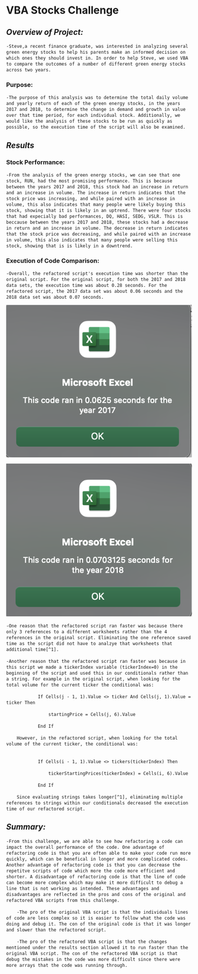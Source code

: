 # **VBA Stocks Challenge**

## *Overview of Project:*
    -Steve,a recent finance graduate, was interested in analyzing several green energy stocks to help his parents make an informed decision on which ones they should invest in. In order to help Steve, we used VBA to compare the outcomes of a number of different green energy stocks across two years.
    
### Purpose:
    -The purpose of this analysis was to determine the total daily volume and yearly return of each of the green energy stocks, in the years 2017 and 2018, to determine the change in demand and growth in value over that time period, for each individual stock. Additionally, we would like the analysis of these stocks to be run as quickly as possible, so the execution time of the script will also be examined.
    
## *Results*

### Stock Performance:
    -From the analysis of the green energy stocks, we can see that one stock, RUN, had the most promising performance. This is because between the years 2017 and 2018, this stock had an increase in return and an increase in volume. The increase in return indicates that the stock price was increasing, and while paired with an increase in volume, this also indicates that many people were likely buying this stock, showing that it is likely in an uptrend. There were four stocks that had expecially bad performances, DQ, HASI, SEDG, VSLR. This is beccause between the years 2017 and 2018, these stocks had a decrease in return and an increase in volume. The decrease in return indicates that the stock price was decreasing, and while paired with an increase in volume, this also indicates that many people were selling this stock, showing that is is likely in a downtrend.

### Execution of Code Comparison:
    -Overall, the refactored script's execution time was shorter than the original script. For the original script, for both the 2017 and 2018 data sets, the execution time was about 0.28 seconds. For the refactored script, the 2017 data set was about 0.06 seconds and the 2018 data set was about 0.07 seconds. 
    
    
 ![2017 Execution Time](https://github.com/nnutley/VBA_stocks_Challenge/blob/main/Resources/VBA_Challenge_2017.png)
    
    
    
 ![2018 Execution Time](https://github.com/nnutley/VBA_stocks_Challenge/blob/main/Resources/VBA_Challenge_2018.png)
    
     
    -One reason that the refactored script ran faster was because there only 3 references to a different worksheets rather than the 4 references in the original script. Eliminating the one reference saved time as the script did not have to analzye that worksheets that additional time[^1]. 
    
    -Another reason that the refactored script ran faster was because in this script we made a tickerIndex variable (tickerIndex=0) in the beginning of the script and used this in our conditionals rather than a string. For example in the original script, when looking for the total volume for the current ticker the conditional was: 
    
                If Cells(j - 1, 1).Value <> ticker And Cells(j, 1).Value = ticker Then
        
                    startingPrice = Cells(j, 6).Value
            
                End If
                
        However, in the refactored script, when looking for the total volume of the current ticker, the conditional was:
        
        
                If Cells(i - 1, 1).Value <> tickers(tickerIndex) Then
        
                    tickerStartingPrices(tickerIndex) = Cells(i, 6).Value
            
                End If
                
        Since evaluating strings takes longer[^1], eliminating multiple references to strings within our conditionals decreased the execution time of our refactored script.

## *Summary:*
    -From this challenge, we are able to see how refactoring a code can impact the overall performance of the code. One advantage of refactoring code is that you are often able to make your code run more quickly, which can be benefical in longer and more complicated codes. Another advantage of refactoring code is that you can decrease the repetitve scripts of code which more the code more efficient and shorter. A disadvantage of refactoring code is that the line of code can become more complex which may make it more difficult to debug a line that is not working as intended. These advantages and disadvantages are reflected in the pros and cons of the original and refactored VBA scripts from this challenge.
    
        -The pro of the original VBA script is that the individuals lines of code are less complex so it is easier to follow what the code was doing and debug it. The con of the original code is that it was longer and slower than the refactored script.
    
        -The pro of the refactored VBA script is that the changes mentioned under the results section allowed it to run faster than the original VBA script. The con of the refactored VBA script is that debug the mistakes in the code was more difficult since there were more arrays that the code was running through.
    
    
  [^1]: [Excel VBA Speed and Efficiency](https://www.soa.org/news-and-publications/newsletters/compact/2012/january/com-2012-iss42/excel-vba-speed-and-efficiency/)
